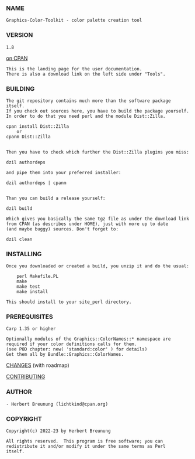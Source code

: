 ### NAME

    Graphics-Color-Toolkit - color palette creation tool

### VERSION

    1.8

[on CPAN](https://metacpan.org/pod/Graphics::Color::Toolkit)

    This is the landing page for the user documentation.
    There is also a download link on the left side under "Tools".


### BUILDING

    The git repository contains much more than the software package itself.
    If you check out sources here, you have to build the package yourself.
    In order to do that you need perl and the module Dist::Zilla.

    cpan install Dist::Zilla
        or
    cpanm Dist::Zilla


    Then you have to check which further the Dist::Zilla plugins you miss:

    dzil authordeps

    and pipe them into your preferred installer:

    dzil authordeps | cpanm


    Than you can build a release yourself:

    dzil build

    Which gives you basically the same tgz file as under the download link
    from CPAN (as describes under HOME), just with more up to date
    (and maybe buggy) sources. Don't forget to:

    dzil clean


### INSTALLING

    Once you downloaded or created a build, you unzip it and do the usual:

        perl Makefile.PL
        make
        make test
        make install

    This should install to your site_perl directory.


### PREREQUISITES

    Carp 1.35 or higher

    Optionally modules of the Graphics::ColorNames::* namespace are
    required if your color definitions calls for them.
    (see POD chapter: new( 'standard:color' ) for details)
    Get them all by Bundle::Graphics::ColorNames.



[CHANGES](https://github.com/lichtkind/Graphics-Color-Toolkit/blob/main/Changes) (with roadmap)

[CONTRIBUTING](https://github.com/lichtkind/Graphics-Color-Toolkit/blob/main/CONTRIBUTING)


### AUTHOR

    - Herbert Breunung (lichtkind@cpan.org)


### COPYRIGHT

    Copyright(c) 2022-23 by Herbert Breunung

    All rights reserved.  This program is free software; you can
    redistribute it and/or modify it under the same terms as Perl
    itself.
